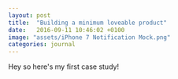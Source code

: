 ```yaml
---
layout: post
title:  "Building a minimum loveable product"
date:   2016-09-11 10:46:02 +0100
image: "assets/iPhone 7 Notification Mock.png"
categories: journal
---
```

Hey so here's my first case study!
